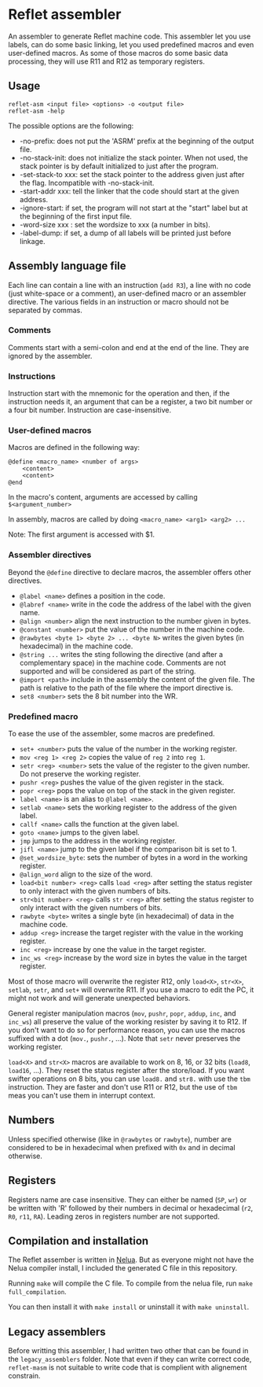# Reflet assembler

An assembler to generate Reflet machine code. This assembler let you use labels, can do some basic linking, let you used predefined macros and even user-defined macros. As some of those macros do some basic data processing, they will use R11 and R12 as temporary registers.


## Usage

```
reflet-asm <input file> <options> -o <output file>
reflet-asm -help
```
The possible options are the following:

* -no-prefix: does not put the 'ASRM' prefix at the beginning of the output file.
* -no-stack-init: does not initialize the stack pointer. When not used, the stack pointer is by default initialized to just after the program.
* -set-stack-to xxx: set the stack pointer to the address given just after the flag. Incompatible with -no-stack-init.
* -start-addr xxx: tell the linker that the code should start at the given address. 
* -ignore-start: if set, the program will not start at the "start" label but at the beginning of the first input file.
* -word-size xxx : set the wordsize to xxx (a number in bits).
* -label-dump: if set, a dump of all labels will be printed just before linkage.

## Assembly language file

Each line can contain a line with an instruction (`add R3`), a line with no code (just white-space or a comment), an user-defined macro or an assembler directive. The various fields in an instruction or macro should not be separated by commas.

### Comments

Comments start with a semi-colon and end at the end of the line. They are ignored by the assembler.

### Instructions

Instruction start with the mnemonic for the operation and then, if the instruction needs it, an argument that can be a register, a two bit number or a four bit number. Instruction are case-insensitive.

### User-defined macros

Macros are defined in the following way:
```
@define <macro_name> <number of args>
    <content>
    <content>
@end
```

In the macro's content, arguments are accessed by calling `$<argument_number>`

In assembly, macros are called by doing `<macro_name> <arg1> <arg2> ...`

Note: The first argument is accessed with $1.

### Assembler directives

Beyond the `@define` directive to declare macros, the assembler offers other directives.

* `@label <name>` defines a position in the code.
* `@labref <name>` write in the code the address of the label with the given name.
* `@align <number>` align the next instruction to the number given in bytes.
* `@constant <number>` put the value of the number in the machine code.
* `@rawbytes <byte 1> <byte 2> ... <byte N>` writes the given bytes (in hexadecimal) in the machine code.
* `@string ...` writes the sting following the directive (and after a complementary space) in the machine code. Comments are not supported and will be considered as part of the string.
* `@import <path>` include in the assembly the content of the given file. The path is relative to the path of the file where the import directive is.
* `set8 <number>` sets the 8 bit number into the WR.

### Predefined macro

To ease the use of the assembler, some macros are predefined.

* `set+ <number>` puts the value of the number in the working register.
* `mov <reg 1> <reg 2>` copies the value of `reg 2` into `reg 1`.
* `setr <reg> <number>` sets the value of the register to the given number. Do not preserve the working register.
* `pushr <reg>` pushes the value of the given register in the stack.
* `popr <reg>` pops the value on top of the stack in the given register.
* `label <name>` is an alias to `@label <name>`.
* `setlab <name>` sets the working register to the address of the given label.
* `callf <name>` calls the function at the given label.
* `goto <name>` jumps to the given label.
* `jmp` jumps to the address in the working register.
* `jifl <name>` jump  to the given label if the comparison bit is set to 1.
* `@set_wordsize_byte`: sets the number of bytes in a word in the working register.
* `@align_word` align to the size of the word.
* `load<bit number> <reg>` calls `load <reg>` after setting the status register to only interact with the given numbers of bits.
* `str<bit number> <reg>` calls `str <reg>` after setting the status register to only interact with the given numbers of bits.
* `rawbyte <byte>` writes a single byte (in hexadecimal) of data in the machine code.
* `addup <reg>` increase the target register with the value in the working register.
* `inc <reg>` increase by one the value in the target register.
* `inc_ws <reg>` increase by the word size in bytes the value in the target register.

Most of those macro will overwrite the register R12, only `load<X>`, `str<X>`, `setlab`, `setr`, and `set+` will overwrite R11. If you use a macro to edit the PC, it might not work and will generate unexpected behaviors.

General register manipulation macros (`mov`, `pushr`, `popr`, `addup`, `inc`, and `inc_ws`) all preserve the value of the working resister by saving it to R12. If you don't want to do so for performance reason, you can use the macros suffixed with a dot (`mov.`, `pushr.`, ...). Note that `setr` never preserves the working register.

`load<X>` and `str<X>` macros are available to work on 8, 16, or 32 bits (`load8`, `load16`, ...). They reset the status register after the store/load. If you want swifter operations on 8 bits, you can use `load8.` and `str8.` with use the `tbm` instruction. They are faster and don't use R11 or R12, but the use of `tbm` meas you can't use them in interrupt context.

## Numbers

Unless specified otherwise (like in  `@rawbytes` or `rawbyte`), number are considered to be in hexadecimal when prefixed with `0x` and in decimal otherwise.

## Registers

Registers name are case insensitive. They can either be named (`SP`, `wr`) or be written with 'R' followed by their numbers in decimal or hexadecimal (`r2`, `R0`, `r11`, `RA`). Leading zeros in registers number are not supported.

## Compilation and installation

The Reflet assember is written in [Nelua](https://nelua.io). But as everyone might not have the Nelua compiler install, I included the generated C file in this repository.

Running `make` will compile the C file. To compile from the nelua file, run `make full_compilation`.

You can then install it with `make install` or uninstall it with `make uninstall`.

## Legacy assemblers

Before writting this assembler, I had written two other that can be found in the `legacy_assemblers` folder. Note that even if they can write correct code, `reflet-masm` is not suitable to write code that is complient with alignement constrain.

